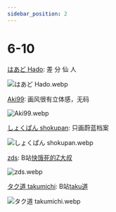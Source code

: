 ```yaml
---
sidebar_position: 2
---
```


# 6-10

[はあど Hado](https://www.pixiv.net/users/18934609/illustrations): 差 分 仙 人

![はあど Hado.webp](https://p.inari.site/usr/1818/689f51b04ff9c.webp)

[Aki99](https://www.pixiv.net/users/24992801/illustrations): 画风很有立体感，无码

![Aki99.webp](https://p.inari.site/usr/1818/68a05ed9e41e9.webp)

[しょくぱん shokupan](https://www.pixiv.net/users/1168970/illustrations): 只画蔚蓝档案

![しょくぱん shokupan.webp](https://p.inari.site/usr/1818/68a04e6a56159.webp)

[zds](https://www.pixiv.net/users/14094820/illustrations): B站[快饿死的Z大叔](https://space.bilibili.com/5776406/dynamic)

![zds.webp](https://p.inari.site/usr/1818/68a04e69b8df9.webp)

[タク道 takumichi](https://www.pixiv.net/users/7774279/illustrations): B站[taku道](https://space.bilibili.com/1926687)

![タク道 takumichi.webp](https://p.inari.site/usr/1818/68a04e6b84e5b.webp)
